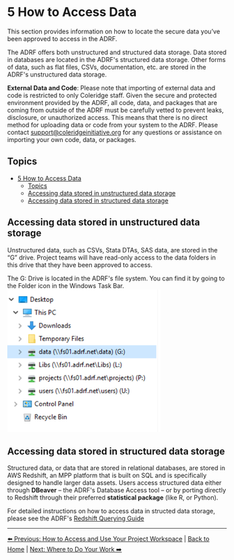 # 5 How to Access Data

This section provides information on how to locate the secure data you’ve been approved to access in the ADRF.

The ADRF offers both unstructured and structured data storage. Data stored in databases are located in the ADRF's structured data storage. Other forms of data, such as flat files, CSVs, documentation, etc. are stored in the ADRF's unstructured data storage.

**External Data and Code**: Please note that importing of external data and code is restricted to only Coleridge staff. Given the secure and protected environment provided by the ADRF, all code, data, and packages that are coming from outside of the ADRF must be carefully vetted to prevent leaks, disclosure, or unauthorized access. This means that there is no direct method for uploading data or code from your system to the ADRF. Please contact support@coleridgeinitiative.org for any questions or assistance on importing your own code, data, or packages.

## Topics

- [5 How to Access Data](#5-how-to-access-data)
  - [Topics](#topics)
  - [Accessing data stored in unstructured data storage](#accessing-data-stored-in-unstructured-data-storage)
  - [Accessing data stored in structured data storage](#accessing-data-stored-in-structured-data-storage)

## Accessing data stored in unstructured data storage

Unstructured data, such as CSVs, Stata DTAs, SAS data, are stored in the “G” drive. Project teams will have read-only access to the data folders in this drive that they have been approved to access.

The G: Drive is located in the ADRF's file system. You can find it by going to the Folder icon in the Windows Task Bar. <br>
![Locating the G: Drive](images/acc1.png)

## Accessing data stored in structured data storage

Structured data, or data that are stored in relational databases, are stored in AWS Redshift, an MPP platform that is built on SQL and is specifically designed to handle larger data assets. Users access structured data either through **DBeaver** – the ADRF's Database Access tool – or by porting directly to Redshift through their preferred **statistical package** (like R, or Python).

For detailed instructions on how to access data in structed data storage, please see the ADRF's [Redshift Querying Guide](11-querying-guide.md)

---

[⬅️ Previous: How to Access and Use Your Project Workspace](04-access-and-use.md) | [Back to Home](index.md) | [Next: Where to Do Your Work ➡️](06-where-to-work.md)
